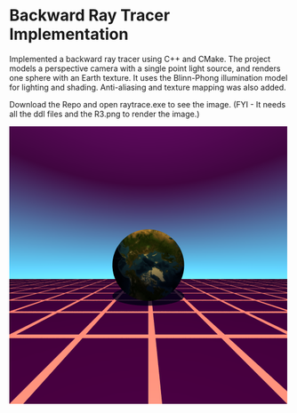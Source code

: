 # Backward Ray Tracer Implementation
Implemented a backward ray tracer using C++ and CMake. The project models a perspective camera with a single point light source, and renders one sphere with an Earth texture. It uses the Blinn-Phong illumination model for lighting and shading. Anti-aliasing and texture mapping was also added.

Download the Repo and open raytrace.exe to see the image. (FYI - It needs all the ddl files and the R3.png to render the image.)

![Resulting Image](result.png)
